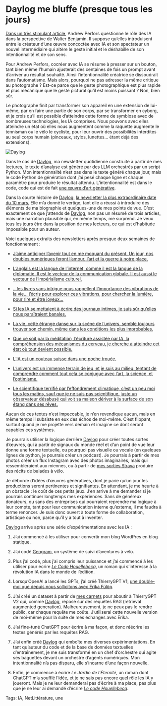 # Daylog me bluffe (presque tous les jours)

[Dans un très stimulant article](https://perfors.net/blog/creation-ai/), Andrew Perfors questionne le rôle des IA dans la perspective de Walter Benjamin. Il suppose qu’elles introduisent entre le créateur d’une œuvre concoctée avec IA et son spectateur un nouvel intermédiaire qui altère le geste initial et le déshabille de son intentionnalité et de son sens.

Pour Andrew Perfors, cocréer avec IA se résume à presser sur un bouton, tant bien même l’humain ajusterait des centaines de fois un prompt avant d’arriver au résultat souhaité. Ainsi l’intentionnalité créatrice se dissoudrait dans l’automatisme. Mais alors, pourquoi ne pas adresser la même critique au photographe ? Est-ce parce que le geste photographique est plus rapide et plus mécanique que le geste pictural qu’il est moins puissant ? Non, bien sûr.

Le photographe finit par transformer son appareil en une extension de lui-même, par en faire une partie de son corps, par se transformer en cyborg, et je crois qu’il est possible d’atteindre cette forme de symbiose avec de nombreuses technologies, les IA comprises. Nous pouvons avec elles atteindre un état où elles nous augmentent comme la raquette augmente le tennisman ou le vélo le cycliste, pour leur ouvrir des possibilités interdites au seul corps humain (pinceaux, stylos, lunettes… étant déjà des extensions).

![Daylog](https://tcrouzet.com/images_tc/2024/03/diary.png)

Dans le cas de [Daylog](https://daylog.tcrouzet.com/fr/), ma newsletter quotidienne construite à partir de mes lectures, le texte d’analyse est généré par des LLM orchestrés par un script Python. Mon intentionnalité n’est pas dans le texte généré chaque jour, mais le code Python de génération dont j’ai pesé chaque ligne et chaque paramètre pour produire le résultat attendu. L’intentionnalité est dans le code, code qui est de fait [une œuvre d’art générative](https://fr.wikipedia.org/wiki/Art_g%C3%A9n%C3%A9ratif).

Dans la courte histoire de [Daylog](https://daylog.tcrouzet.com/fr/), [la newsletter la plus extraordinaire date du 10 mars.](https://daylog.tcrouzet.com/2024/03/10_fr/) Elle m’a donné le vertige, tant elle a réussi à introduire des éléments de ma biographie et quelques-uns de mes points de vue. C’est exactement ce que j’attends de [Daylog](https://daylog.tcrouzet.com/fr/), non pas un résumé de trois articles, mais une narration plausible qui, en même temps, me surprend. Je veux tous les jours être dans la position de mes lecteurs, ce qui est d'habitude impossible pour un auteur.

Voici quelques extraits des newsletters après presque deux semaines de fonctionnement :

- [J’aime anticiper l’avenir tout en me moquant du présent. Un jour, nos doubles numériques feront l’amour, l’art et la guerre à notre place.](https://daylog.tcrouzet.com/2024/03/01_fr/)

- [L’anglais est la langue de l’internet, comme il est la langue de la diplomatie. Il est le vecteur de la communication globale. Il est aussi le vecteur de l’impérialisme culturel.](https://daylog.tcrouzet.com/2024/03/02_fr/)

- […les livres sans intrigue nous rappellent l’importance des vibrations de la vie… j’écris pour explorer ces vibrations, pour chercher la lumière, pour rire et être joyeux…](https://daylog.tcrouzet.com/2024/03/03_fr/)

- [Si les IA se mettaient à écrire des journaux intimes, je suis sûr qu’elles nous paraîtraient banales.](https://daylog.tcrouzet.com/2024/03/04_fr/)

- [La vie, cette étrange danse sur la scène de l’univers, semble toujours trouver son chemin, même dans les conditions les plus improbables.](https://daylog.tcrouzet.com/2024/03/05_fr/)

- [Que ce soit par la méditation, l’écriture assistée par IA, la compréhension des mécanismes du cerveau, je cherche à atteindre cet état où tout devient possible.](https://daylog.tcrouzet.com/2024/03/06_fr/)

- [L’IA est un couteau suisse dans une poche trouée.](https://daylog.tcrouzet.com/2024/03/07_fr/)

- [L’univers est un immense terrain de jeu, et je suis au milieu, tentant de comprendre comment tout cela se conjugue avec l’art, la science, et l’optimisme.](https://daylog.tcrouzet.com/2024/03/08_fr/)

- [Le scientifique terrifié par l’effondrement climatique, c’est un peu moi tous les matins, sauf que je ne suis pas scientifique, juste un observateur désabusé qui voit sa maison dériver à la surface de son étang dans ses rêves.](https://daylog.tcrouzet.com/2024/03/10_fr/)

Aucun de ces textes n’est impeccable, je n’en revendique aucun, mais en même temps il subsiste en eux des échos de moi-même. C’est flippant, surtout quand je me projette vers demain et imagine ce dont seront capables ces systèmes.

Je pourrais utiliser la logique derrière [Daylog](https://daylog.tcrouzet.com/fr/) pour créer toutes sortes d’œuvres, qui à partir de signaux du monde réel et d’un point de vue leur donne une forme textuelle, ou pourquoi pas visuelle ou vocale (en quelques lignes de python, je pourrais créer un podcast). Je pourrais à partir de mes photos créer un flux Instagram avec des photos imaginaires, mais qui ressembleraient aux miennes, ou à partir de [mes sorties Strava](https://www.strava.com/athletes/18278258) produire des récits de balades à vélo.

Je déborde d’idées d’œuvres génératives, dont je parie qu’un jour les productions seront pertinentes et signifiantes. En attendant, je me heurte à un obstacle : le coût de ces petits jeux. J’en arrive à me demander si je pourrais continuer longtemps mes expériences. Sans de généreux donateurs, ou sans des entreprises qui pourraient reprendre ma logique à leur compte, tant pour leur communication interne qu’externe, il me faudra à terme renoncer. Je suis donc ouvert à toute forme de collaboration, artistique ou non, parce qu’il y a tout à inventer.

[Daylog](https://daylog.tcrouzet.com/fr/) arrive après une série d’expérimentations avec les IA :

1. J’ai commencé à les utiliser pour convertir mon blog WordPres en blog statique.

2. J’ai codé [Geogram](https://geogram.tcrouzet.com/), un système de suivi d’aventures à vélo.

3. Plus j’ai codé, plus j’ai compris leur puissance et j’ai commencé à les utiliser pour écrire [*Le Code Houellebecq*](https://tcrouzet.com/le-code-houellebecq/), un roman qui s’intéresse à la révolution IA dans le monde de l’édition.

4. Lorsqu’OpenAI a lancé les GPTs, j’ai créé ThierryGPT V1, [une double-moi que depuis nous sollicitons avec Erika Fülöp](https://tcrouzet.com/tag/conversations/).

5. J’ai créé un dataset à partir de [mes carnets](https://tcrouzet.com/tag/carnet-de-route/) pour aboutir à ThierryGPT V2 qui, comme [Daylog](https://daylog.tcrouzet.com/fr/), repose sur des requêtes RAG (retrieval augmented generation). Malheureusement, je ne peux pas le rendre public, car chaque requête me coûte. J’utiliserai cette nouvelle version de moi-même pour la suite de mes échanges avec Erika.

6. J’ai fine-tuné ChatGPT pour écrire à ma façon, et donc réécrire les textes générés par les requêtes RAG.

7. J’ai enfin créé [Daylog](https://daylog.tcrouzet.com/fr/) qui emboîte mes diverses expérimentations. En tant qu’auteur du code et de la base de données textuelles d’entraînement, je me suis transformé en un chef d’orchestre qui agite ses baguettes devant un orchestre d’agents numériques. Mon intentionnalité n’a pas disparu, elle s’incarne d’une façon nouvelle.

8. Enfin, je commence à écrire *Le Jardin de l’Éternité*, un roman dont ChatGPT m’a soufflé l’idée, et je ne sais pas encore quel rôle les IA y joueront. Mais je ne leur demanderai pas d’écrire à ma place, pas plus que je ne leur ai demandé d’écrire [*Le code Houellebecq*](https://tcrouzet.com/le-code-houellebecq/).

Tags: IA, NetLittérature, une